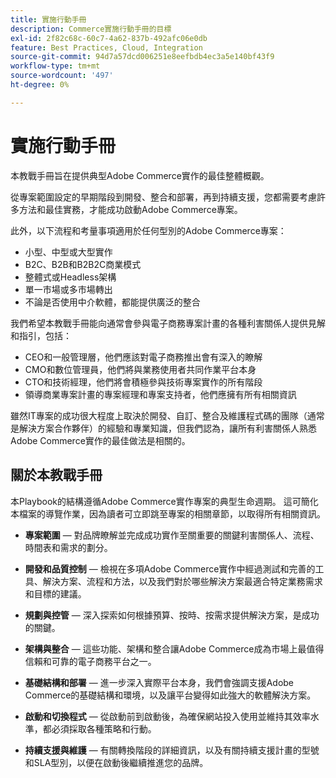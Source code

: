 ```yaml
---
title: 實施行動手冊
description: Commerce實施行動手冊的目標
exl-id: 2f82c68c-60c7-4a62-837b-492afc06e0db
feature: Best Practices, Cloud, Integration
source-git-commit: 94d7a57dcd006251e8eefbdb4ec3a5e140bf43f9
workflow-type: tm+mt
source-wordcount: '497'
ht-degree: 0%

---
```


# 實施行動手冊

本教戰手冊旨在提供典型Adobe Commerce實作的最佳整體概觀。

從專案範圍設定的早期階段到開發、整合和部署，再到持續支援，您都需要考慮許多方法和最佳實務，才能成功啟動Adobe Commerce專案。

此外，以下流程和考量事項適用於任何型別的Adobe Commerce專案：

- 小型、中型或大型實作
- B2C、B2B和B2B2C商業模式
- 整體式或Headless架構
- 單一市場或多市場轉出
- 不論是否使用中介軟體，都能提供廣泛的整合

我們希望本教戰手冊能向通常會參與電子商務專案計畫的各種利害關係人提供見解和指引，包括：

- CEO和一般管理層，他們應該對電子商務推出會有深入的瞭解
- CMO和數位管理員，他們將與業務使用者共同作業平台本身
- CTO和技術經理，他們將會積極參與技術專案實作的所有階段
- 領導商業專案計畫的專案經理和專案支持者，他們應擁有所有相關資訊

雖然IT專案的成功很大程度上取決於開發、自訂、整合及維護程式碼的團隊（通常是解決方案合作夥伴）的經驗和專業知識，但我們認為，讓所有利害關係人熟悉Adobe Commerce實作的最佳做法是相關的。

## 關於本教戰手冊

本Playbook的結構遵循Adobe Commerce實作專案的典型生命週期。 這可簡化本檔案的導覽作業，因為讀者可立即跳至專案的相關章節，以取得所有相關資訊。

- **專案範圍** — 對品牌瞭解並完成成功實作至關重要的關鍵利害關係人、流程、時間表和需求的劃分。

- **開發和品質控制** — 檢視在多項Adobe Commerce實作中經過測試和完善的工具、解決方案、流程和方法，以及我們對於哪些解決方案最適合特定業務需求和目標的建議。

- **規劃與控管** — 深入探索如何根據預算、按時、按需求提供解決方案，是成功的關鍵。

- **架構與整合** — 這些功能、架構和整合讓Adobe Commerce成為市場上最值得信賴和可靠的電子商務平台之一。

- **基礎結構和部署** — 進一步深入實際平台本身，我們會強調支援Adobe Commerce的基礎結構和環境，以及讓平台變得如此強大的軟體解決方案。

- **啟動和切換程式** — 從啟動前到啟動後，為確保網站投入使用並維持其效率水準，都必須採取各種策略和行動。

- **持續支援與維護** — 有關轉換階段的詳細資訊，以及有關持續支援計畫的型號和SLA型別，以便在啟動後繼續推進您的品牌。
